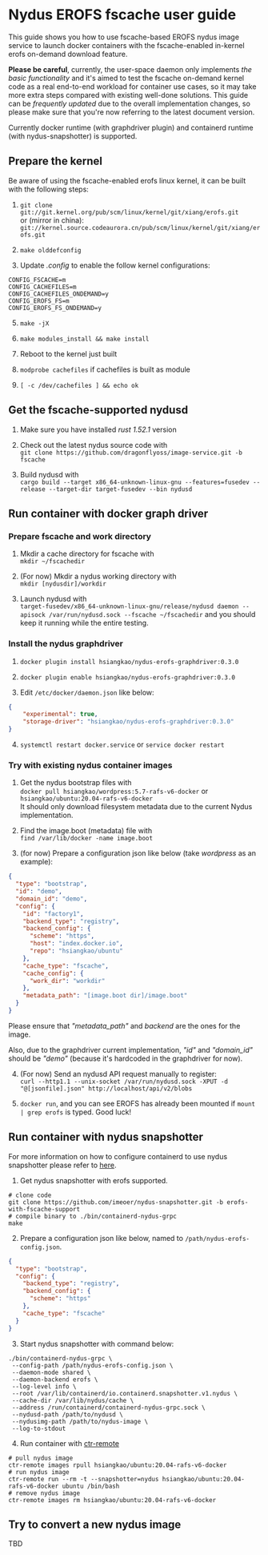 # Nydus EROFS fscache user guide

This guide shows you how to use fscache-based EROFS nydus image service to launch docker containers with the fscache-enabled in-kernel erofs on-demand download feature.

**Please be careful**, currently, the user-space daemon only implements _the basic functionality_ and it's aimed to test the fscache on-demand kernel code as a real end-to-end workload for container use cases, so it may take more extra steps compared with existing well-done solutions. This guide can be _frequently updated_ due to the overall implementation changes, so please make sure that you're now referring to the latest document version.

Currently docker runtime (with graphdriver plugin) and containerd runtime (with nydus-snapshotter) is supported.

## Prepare the kernel

Be aware of using the fscache-enabled erofs linux kernel, it can be built with the following steps:

1.  ``git clone git://git.kernel.org/pub/scm/linux/kernel/git/xiang/erofs.git`` \
     or (mirror in china): ``git://kernel.source.codeaurora.cn/pub/scm/linux/kernel/git/xiang/erofs.git``

2. ``make olddefconfig``

3. Update _.config_ to enable the follow kernel configurations:
```
CONFIG_FSCACHE=m
CONFIG_CACHEFILES=m
CONFIG_CACHEFILES_ONDEMAND=y
CONFIG_EROFS_FS=m
CONFIG_EROFS_FS_ONDEMAND=y
```

5. ``make -jX``

6. ``make modules_install && make install``

7. Reboot to the kernel just built

8. ``modprobe cachefiles`` if cachefiles is built as module

9.  ``[ -c /dev/cachefiles ] && echo ok``

## Get the fscache-supported nydusd

1. Make sure you have installed _rust 1.52.1_ version

2. Check out the latest nydus source code with \
``git clone https://github.com/dragonflyoss/image-service.git -b fscache``

3. Build nydusd with \
``cargo build --target x86_64-unknown-linux-gnu --features=fusedev --release --target-dir target-fusedev --bin nydusd``

## Run container with docker graph driver

### Prepare fscache and work directory

1. Mkdir a cache directory for fscache with \
``mkdir ~/fscachedir``

2. (For now) Mkdir a nydus working directory with \
``mkdir [nydusdir]/workdir``

3. Launch nydusd with \
``target-fusedev/x86_64-unknown-linux-gnu/release/nydusd daemon --apisock /var/run/nydusd.sock --fscache ~/fscachedir``
   and you should keep it running while the entire testing.

### Install the nydus graphdriver

1. ``docker plugin install hsiangkao/nydus-erofs-graphdriver:0.3.0``

2. ``docker plugin enable hsiangkao/nydus-erofs-graphdriver:0.3.0``

3. Edit ``/etc/docker/daemon.json`` like below:
```json
{
    "experimental": true,
    "storage-driver": "hsiangkao/nydus-erofs-graphdriver:0.3.0"
}
```

4. ``systemctl restart docker.service`` or ``service docker restart``

### Try with existing nydus container images

1. Get the nydus bootstrap files with \
   ``docker pull hsiangkao/wordpress:5.7-rafs-v6-docker`` or ``hsiangkao/ubuntu:20.04-rafs-v6-docker`` \
   It should only download filesystem metadata due to the current Nydus implementation.

2. Find the image.boot (metadata) file with \
   ``find /var/lib/docker -name image.boot``

3. (for now) Prepare a configuration json like below (take _wordpress_ as an example):
```json
{
  "type": "bootstrap",
  "id": "demo",
  "domain_id": "demo",
  "config": {
    "id": "factory1",
    "backend_type": "registry",
    "backend_config": {
      "scheme": "https",
      "host": "index.docker.io",
      "repo": "hsiangkao/ubuntu"
    },
    "cache_type": "fscache",
    "cache_config": {
      "work_dir": "workdir"
    },
    "metadata_path": "[image.boot dir]/image.boot"
  }
}
```
   Please ensure that _"metadata_path"_ and _backend_ are the ones for the image.

   Also, due to the graphdriver current implementation, _"id"_ and _"domain_id"_ should be _"demo"_ (because it's hardcoded in the graphdriver for now).

4.  (For now) Send an nydusd API request manually to register: \
``curl --http1.1 --unix-socket /var/run/nydusd.sock -XPUT -d "@[jsonfile].json" http://localhost/api/v2/blobs``

5. ``docker run``, and you can see EROFS has already been mounted if ``mount | grep erofs`` is typed. Good luck!

## Run container with nydus snapshotter

For more information on how to configure containerd to use nydus snapshotter please refer to [here](./containerd-env-setup.md).

1. Get nydus snapshotter with erofs supported.
  ```shell
  # clone code
  git clone https://github.com/imeoer/nydus-snapshotter.git -b erofs-with-fscache-support
  # compile binary to ./bin/containerd-nydus-grpc
  make
  ```

2. Prepare a configuration json like below, named to `/path/nydus-erofs-config.json`.

```json
{
  "type": "bootstrap",
  "config": {
    "backend_type": "registry",
    "backend_config": {
      "scheme": "https"
    },
    "cache_type": "fscache"
  }
}
```

3. Start nydus snapshotter with command below:

```
./bin/containerd-nydus-grpc \
 --config-path /path/nydus-erofs-config.json \
 --daemon-mode shared \
 --daemon-backend erofs \
 --log-level info \
 --root /var/lib/containerd/io.containerd.snapshotter.v1.nydus \
 --cache-dir /var/lib/nydus/cache \
 --address /run/containerd/containerd-nydus-grpc.sock \
 --nydusd-path /path/to/nydusd \
 --nydusimg-path /path/to/nydus-image \
 --log-to-stdout
```

4. Run container with [ctr-remote](../contrib/ctr-remote)

```shell
# pull nydus image
ctr-remote images rpull hsiangkao/ubuntu:20.04-rafs-v6-docker
# run nydus image
ctr-remote run --rm -t --snapshotter=nydus hsiangkao/ubuntu:20.04-rafs-v6-docker ubuntu /bin/bash
# remove nydus image
ctr-remote images rm hsiangkao/ubuntu:20.04-rafs-v6-docker
```

## Try to convert a new nydus image

TBD
